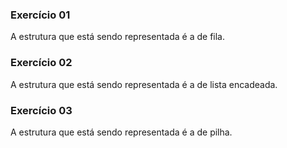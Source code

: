 ### Exercício 01
A estrutura que está sendo representada é a de fila.

### Exercício 02
A estrutura que está sendo representada é a de lista encadeada.

### Exercício 03
A estrutura que está sendo representada é a de pilha.